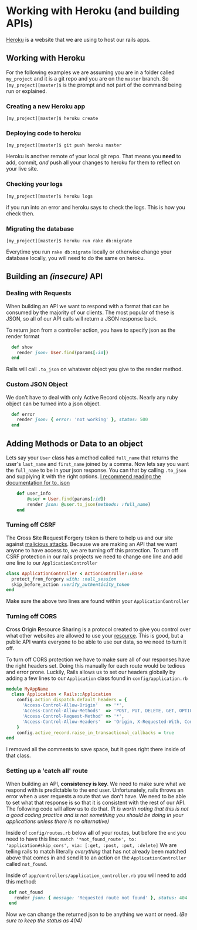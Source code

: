 # Working with Heroku (and building APIs)
[Heroku](https://heroku.com) is a website that we are using to host our rails apps.


## Working with Heroku
For the following examples we are assuming you are in a folder called `my_project` and it is a git repo and you are on the `master` branch. So `[my_project][master]$` is the prompt and not part of the command being run or explained.

### Creating a new Heroku app
	[my_project][master]$ heroku create

### Deploying code to heroku
	[my_project][master]$ git push heroku master
Heroku is another remote of your local git repo. That means you **need** to add, commit, *and* push all your changes to heroku for them to reflect on your live site.

### Checking your logs
	[my_project][master]$ heroku logs
if you run into an error and heroku says to check the logs. This is how you check then.
	
### Migrating the database
	[my_project][master]$ heroku run rake db:migrate
Everytime you run `rake db:migrate` locally or otherwise change your database locally, you will need to do the same on heroku.


## Building an _(insecure)_ API
### Dealing with Requests
When building an API we want to respond with a format that can be consumed by the majority of our clients. The most popular of these is JSON, so all of our API calls will return a JSON response back. 

To return json from a controller action, you have to specify json as the render format

```rb
  def show
    render json: User.find(params[:id])
  end
```
Rails will call `.to_json` on whatever object you give to the render method.

### Custom JSON Object
We don't have to deal with only Active Record objects. Nearly any ruby object can be turned into a json object.

```rb
  def error
    render json: { error: 'not working' }, status: 500
  end
```

## Adding Methods or Data to an object
Lets say your `User` class has a method called `full_name` that returns the user's `last_name` and `first_name` joined by a comma. Now lets say you want the `full_name` to be in your json response. You can that by calling `.to_json` and supplying it with the right options. [I recommend reading the documentation for to_json](http://apidock.com/rails/ActiveRecord/Serialization/to_json)

```rb
	def user_info
		@user = User.find(params[:id])
		render json: @user.to_json(methods: :full_name)
	end
```
  
### Turning off CSRF
The **C**ross **S**ite **R**equest **F**orgery token is there to help us and our site against [malicious attacks](https://www.owasp.org/index.php/Cross-Site_Request_Forgery_%28CSRF%29_Prevention_Cheat_Sheet). Because we are making an API that we want anyone to have access to, we are turning off this protection. 
To turn off CSRF protection in our rails projects we need to change one line and add one line to our `ApplicationController`

```rb
class ApplicationController < ActionController::Base
  protect_from_forgery with: :null_session
  skip_before_action :verify_authenticity_token
end
```
Make sure the above two lines are found within your `ApplicationController`

### Turning off CORS
**C**ross **O**rigin **R**esource **S**haring is a protocol created to give you control over what other websites are allowed to use your [resource](https://developer.mozilla.org/en-US/docs/Web/HTTP/Access_control_CORS). This is good, but a public API wants everyone to be able to use our data, so we need to turn it off.

To turn off CORS protection we have to make sure all of our responses have the right headers set. Doing this manually for each route would be tedious and error prone. Luckily, Rails allows us to set our headers globally by adding a few lines to our `Application` class found in `config/application.rb`

```rb
module MyAppName
  class Application < Rails::Application
    config.action_dispatch.default_headers = {
      'Access-Control-Allow-Origin'   => '*',
      'Access-Control-Allow-Methods'  => 'POST, PUT, DELETE, GET, OPTIONS',
      'Access-Control-Request-Method' => '*',
      'Access-Control-Allow-Headers'  => 'Origin, X-Requested-With, Content-Type, Accept, Authorization'
    }
    config.active_record.raise_in_transactional_callbacks = true
end
```
I removed all the comments to save space, but it goes right there inside of that class.

### Setting up a 'catch all' route
When building an API, **consistency is key**. We need to make sure what we respond with is predictable to the end user. Unfortunately, rails throws an error when a user requests a route that we don't have. We need to be able to set what that response is so that it is consistent with the rest of our API. The following code will allow us to do that. _(It is worth noting that this is not a good coding practice and is not something you should be doing in your applications unless there is no alternative)_

Inside of `config/routes.rb` below **all** of your routes, but before the `end` you need to have this line:
`match '*not_found_route', to: 'application#skip_cors', via: [:get, :post, :put, :delete]`
We are telling rails to match literally *everything* that has not already been matched above that comes in and send it to an action on the `ApplicationController` called `not_found`.

Inside of `app/controllers/application_controller.rb` you will need to add this method:

```rb
 def not_found
   render json: { message: 'Requested route not found' }, status: 404
 end
```
Now we can change the returned json to be anything we want or need. _(Be sure to keep the status as 404)_